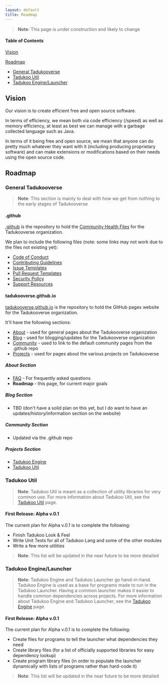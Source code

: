```yaml
---
layout: default
title: Roadmap
---
```


> **Note**: This page is under construction and likely to change

#### Table of Contents
[Vision](#vision)

[Roadmap](#roadmap)
* [General Tadukooverse](#general-tadukooverse)
* [Tadukoo Util](#tadukoo-util)
* [Tadukoo Engine/Launcher](#tadukoo-enginelauncher)

## Vision
Our vision is to create efficient free and open source software.

In terms of efficiency, we mean both via code efficiency (/speed) as well as memory efficiency, at least as best we can manage with a garbage collected language such as Java.

In terms of it being free and open source, we mean that anyone can do pretty much whatever they want with it (including producing proprietary software) and can make 
extensions or modifications based on their needs using the open source code.

## Roadmap

### General Tadukooverse
> **Note**: This section is mainly to deal with how we get from nothing to the early stages of Tadukooverse

#### .github
[.github](https://github.com/Tadukooverse/.github) is the repository to hold the [Community Health Files](https://docs.github.com/en/github/building-a-strong-community/creating-a-default-community-health-file) for the Tadukooverse organization.

We plan to include the following files (note: some links may not work due to the files not existing yet):
* [Code of Conduct](/community/CODE_OF_CONDUCT.html)
* [Contributing Guidelines](/community/CONTRIBUTING.html)
* [Issue Templates](https://github.com/Tadukooverse/.github/.github/ISSUE_TEMPLATE)
* [Pull Request Templates](https://github.com/Tadukooverse/.github/.github/PULL_REQUEST_TEMPLATE)
* [Security Policy](/community/SECURITY.md)
* [Support Resources](/community/SUPPORT.md)

#### tadukooverse.github.io
[tadukooverse.github.io](https://github.com/Tadukooverse/tadukooverse.github.io) is the repository to hold the GitHub pages website for the Tadukooverse organization.

It'll have the following sections:
* [About](/about.html) - used for general pages about the Tadukooverse organization
* [Blog](/blog.html) - used for blogging/updates for the Tadukooverse organization
* [Community](/community.html) - used to link to the default community pages from the .github repo
* [Projects](/projects.html) - used for pages about the various projects on Tadukooverse

##### About Section
* [FAQ](/about/faq.html) - For frequently asked questions
* **Roadmap** - this page, for current major goals

##### Blog Section
* TBD (don't have a solid plan on this yet, but I do want to have an updates/history/information section on the website)

##### Community Section
* Updated via the .github repo

##### Projects Section
* [Tadukoo Engine](/project/TadukooEngine.html)
* [Tadukoo Util](/project/TadukooUtil.html)

### Tadukoo Util
> **Note**: Tadukoo Util is meant as a collection of utility libraries for very common use. For more information about Tadukoo Util, see the 
[Tadukoo Util](/project/TadukooUtil.html) page.

#### First Release: Alpha v.0.1
The current plan for Alpha v.0.1 is to complete the following:
- Finish Tadukoo Look & Feel
- Write Unit Tests for all of Tadukoo Lang and some of the other modules
- Write a few more utilities
> **Note**: This list will be updated in the near future to be more detailed

### Tadukoo Engine/Launcher
> **Note**: Tadukoo Engine and Tadukoo Launcher go hand-in-hand. Tadukoo Engine is used as a base for programs made to run in the Tadukoo Launcher. Having a common launcher 
makes it easier to handle common dependencies across projects. For more information about Tadukoo Engine and Tadukoo Launcher, see the 
[Tadukoo Engine](project/TadukooEngine.html) page.

#### First Release: Alpha v.0.1
The current plan for Alpha v.0.1 is to complete the following:
- Create files for programs to tell the launcher what dependencies they need
- Create library files (for a list of officially supported libraries for easy dependency lookup)
- Create program library files (in order to populate the launcher dynamically with lists of programs rather than hard-code it)
> **Note**: This list will be updated in the near future to be more detailed
